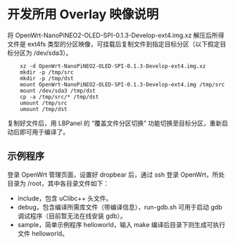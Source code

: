 # 开发所用 Overlay 映像说明

将 OpenWrt-NanoPiNEO2-OLED-SPI-0.1.3-Develop-ext4.img.xz 解压后所得文件是 ext4fs 类型的分区映像，可挂载后复制文件到指定目标分区（以下假定目标分区为 /dev/sda3）。

        xz -d OpenWrt-NanoPiNEO2-OLED-SPI-0.1.3-Develop-ext4.img.xz
        mkdir -p /tmp/src
        mkdir -p /tmp/dst
        mount OpenWrt-NanoPiNEO2-OLED-SPI-0.1.3-Develop-ext4.img /tmp/src
        mount /dev/sda3 /tmp/dst
        cp -a /tmp/src/* /tmp/dst
        umount /tmp/src
        umount /tmp/dst

复制好文件后，用 LBPanel 的 “覆盖文件分区切换” 功能切换至目标分区，重新启动后即可用于编译了。

## 示例程序

登录 OpenWrt 管理页面，设置好 dropbear 后，通过 ssh 登录 OpenWrt，所处目录为 /root，其中各目录文件如下：

* include，包含 uClibc++ 头文件。
* debug，包含编译所需库文件（带编译信息），run-gdb.sh 可用于启动 gdb 调试程序（目前暂无法在线安装 gdb）。
* sample，简单示例程序 helloworld，输入 make 编译后目录下则生成可执行文件 helloworld。

